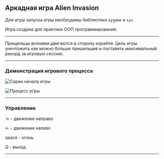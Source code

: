 ## Аркадная игра Alien Invasion

Для игры запуска игры необходимы библиотеки ```pygame``` и ```sys```.

Игра создана для практики ООП программирования.

--- 

Прищельцы волнами двигаются в сторону корабля. Цель игры уничтожить как можно больше пришельцев
и поставить максимальный рекорд за игровую сессию. 

---

### Демонстрация игрового процесса

![Скрин начала игры](https://sun9-29.userapi.com/impg/Mv_yZzdp5j3_CGbxrw6cciDgibpulzHyENcO1g/QiV_uNC4JRU.jpg?size=1280x720&quality=96&sign=83da5d191b561509c69319e49d6f4a69&type=album "Начало игры")



![Процесс игры](https://sun9-37.userapi.com/impg/duqlCfG7WrRcM5DGSC5KcRjkcgehznbMndyjIw/dpSfOzPmOQc.jpg?size=1280x720&quality=96&sign=f261eb593529a9d3986ba74651e27d3e&type=album "Процесс игры")

---

### Управление

-> - движение направо

<- - движение налево

space - огонь

Q - выход

----

